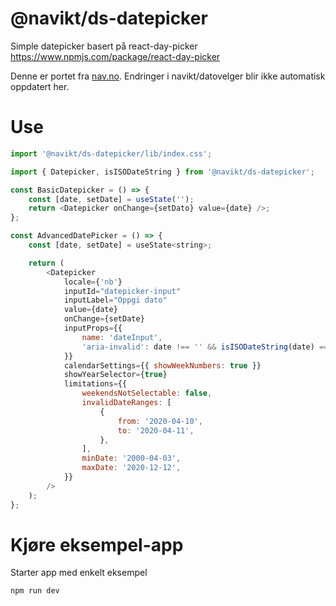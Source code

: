 # @navikt/ds-datepicker

Simple datepicker basert på react-day-picker
https://www.npmjs.com/package/react-day-picker

Denne er portet fra [nav.no](https://github.com/navikt/datovelger). Endringer i navikt/datovelger
blir ikke automatisk oppdatert her.

# Use

```javascript
import '@navikt/ds-datepicker/lib/index.css';

import { Datepicker, isISODateString } from '@navikt/ds-datepicker';

const BasicDatepicker = () => {
    const [date, setDate] = useState('');
    return <Datepicker onChange={setDato} value={date} />;
};

const AdvancedDatePicker = () => {
    const [date, setDate] = useState<string>;

    return (
        <Datepicker
            locale={'nb'}
            inputId="datepicker-input"
            inputLabel="Oppgi dato"
            value={date}
            onChange={setDate}
            inputProps={{
                name: 'dateInput',
                'aria-invalid': date !== '' && isISODateString(date) === false,
            }}
            calendarSettings={{ showWeekNumbers: true }}
            showYearSelector={true}
            limitations={{
                weekendsNotSelectable: false,
                invalidDateRanges: [
                    {
                        from: '2020-04-10',
                        to: '2020-04-11',
                    },
                ],
                minDate: '2000-04-03',
                maxDate: '2020-12-12',
            }}
        />
    );
};
```

# Kjøre eksempel-app

Starter app med enkelt eksempel

```
npm run dev
```
